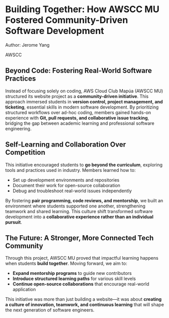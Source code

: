 # Building Together: How AWSCC MU Fostered Community-Driven Software Development
Author: Jerome Yang

AWSCC

## Beyond Code: Fostering Real-World Software Practices
Instead of focusing solely on coding, AWS Cloud Club Mapúa (AWSCC MU) structured its website project as a **community-driven initiative**. This approach immersed students in **version control, project management, and ticketing**, essential skills in modern software development. By prioritizing structured workflows over ad-hoc coding, members gained hands-on experience with **Git, pull requests, and collaborative issue tracking**, bridging the gap between academic learning and professional software engineering.

## Self-Learning and Collaboration Over Competition
This initiative encouraged students to **go beyond the curriculum**, exploring tools and practices used in industry. Members learned how to:
- Set up development environments and repositories
- Document their work for open-source collaboration
- Debug and troubleshoot real-world issues independently

By fostering **pair programming, code reviews, and mentorship**, we built an environment where students supported one another, strengthening teamwork and shared learning. This culture shift transformed software development into a **collaborative experience rather than an individual pursuit**.

## The Future: A Stronger, More Connected Tech Community
Through this project, AWSCC MU proved that impactful learning happens when students **build together**. Moving forward, we aim to:
- **Expand mentorship programs** to guide new contributors
- **Introduce structured learning paths** for various skill levels
- **Continue open-source collaborations** that encourage real-world application

This initiative was more than just building a website—it was about **creating a culture of innovation, teamwork, and continuous learning** that will shape the next generation of software engineers.
